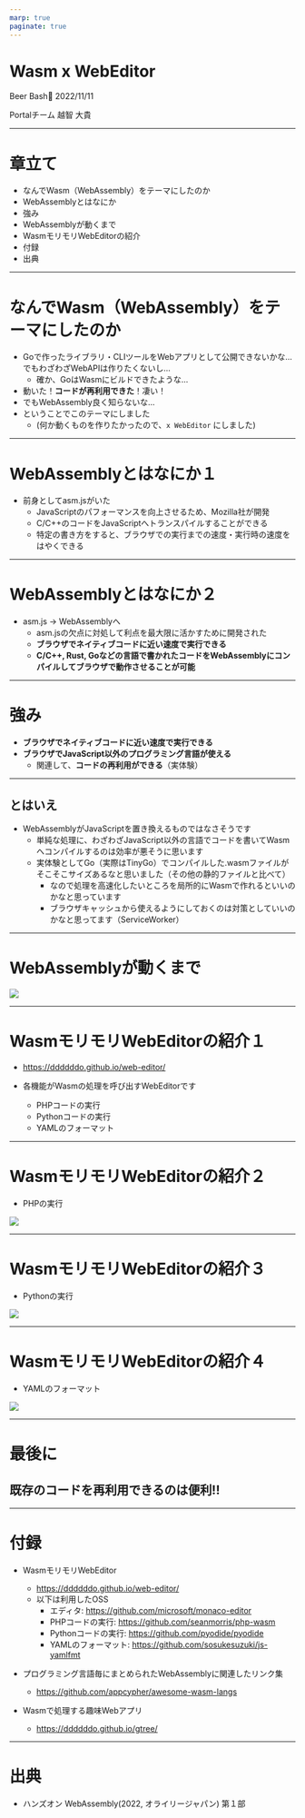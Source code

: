 ```yaml
---
marp: true
paginate: true
---
```


# Wasm x WebEditor

Beer Bash🍻 2022/11/11

Portalチーム 越智 大貴

---

# 章立て
- なんでWasm（WebAssembly）をテーマにしたのか
- WebAssemblyとはなにか
- 強み
- WebAssemblyが動くまで
- WasmモリモリWebEditorの紹介
- 付録
- 出典

---
# なんでWasm（WebAssembly）をテーマにしたのか
- Goで作ったライブラリ・CLIツールをWebアプリとして公開できないかな...でもわざわざWebAPIは作りたくないし...
  - 確か、GoはWasmにビルドできたような...
- 動いた！**コードが再利用できた**！凄い！
- でもWebAssembly良く知らないな...
- ということでこのテーマにしました
  - (何か動くものを作りたかったので、`x WebEditor` にしました)

---
# WebAssemblyとはなにか１
- 前身としてasm.jsがいた
  - JavaScriptのパフォーマンスを向上させるため、Mozilla社が開発
  - C/C++のコードをJavaScriptへトランスパイルすることができる
  - 特定の書き方をすると、ブラウザでの実行までの速度・実行時の速度をはやくできる

---
# WebAssemblyとはなにか２
- asm.js -> WebAssemblyへ
  - asm.jsの欠点に対処して利点を最大限に活かすために開発された
  - **ブラウザでネイティブコードに近い速度で実行できる**
  - **C/C++, Rust, Goなどの言語で書かれたコードをWebAssemblyにコンパイルしてブラウザで動作させることが可能**

---
# 強み
- **ブラウザでネイティブコードに近い速度で実行できる**
- **ブラウザでJavaScript以外のプログラミング言語が使える**
  - 関連して、**コードの再利用ができる**（実体験）

---
## とはいえ
- WebAssemblyがJavaScriptを置き換えるものではなさそうです
  - 単純な処理に、わざわざJavaScript以外の言語でコードを書いてWasmへコンパイルするのは効率が悪そうに思います
  - 実体験としてGo（実際はTinyGo）でコンパイルした.wasmファイルがそこそこサイズあるなと思いました（その他の静的ファイルと比べて）
    - なので処理を高速化したいところを局所的にWasmで作れるといいのかなと思っています
    - ブラウザキャッシュから使えるようにしておくのは対策としていいのかなと思ってます（ServiceWorker）

---

# WebAssemblyが動くまで

![](compile_flow.svg)

---
# WasmモリモリWebEditorの紹介１
- https://ddddddo.github.io/web-editor/

- 各機能がWasmの処理を呼び出すWebEditorです
  - PHPコードの実行
  - Pythonコードの実行
  - YAMLのフォーマット

---

# WasmモリモリWebEditorの紹介２

- PHPの実行

![](tmp/php.png)


---

# WasmモリモリWebEditorの紹介３

- Pythonの実行

![](tmp/python.png)

---

# WasmモリモリWebEditorの紹介４

- YAMLのフォーマット

![](tmp/yaml.png)

---
# 最後に

## 既存のコードを再利用できるのは便利!!

---
# 付録
- WasmモリモリWebEditor
  - https://ddddddo.github.io/web-editor/
  - 以下は利用したOSS
    - エディタ: https://github.com/microsoft/monaco-editor
    - PHPコードの実行: https://github.com/seanmorris/php-wasm
    - Pythonコードの実行: https://github.com/pyodide/pyodide
    - YAMLのフォーマット: https://github.com/sosukesuzuki/js-yamlfmt

- プログラミング言語毎にまとめられたWebAssemblyに関連したリンク集
  - https://github.com/appcypher/awesome-wasm-langs

- Wasmで処理する趣味Webアプリ
  - https://ddddddo.github.io/gtree/

---

# 出典
- ハンズオン WebAssembly(2022, オライリージャパン) 第１部

